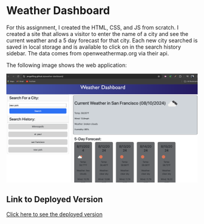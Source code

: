# Weather Dashboard

For this assignment, I created the HTML, CSS, and JS from scratch. I created a site that allows a visitor to enter the name of a city and see the current weather and a 5 day forecast for that city. Each new city searched is saved in local storage and is available to click on in the search history sidebar. The data comes from openweathermap.org via their api.

The following image shows the web application:

![The weather dashboard has a header, a main section that shows the current weather and 5 day forecast, and an aside that allows visitors to search for a city and see previous searches](./assets/weather-dashboard.png)

## Link to Deployed Version
[Click here to see the deployed version](https://jengelfling.github.io/weather-dashboard/)
